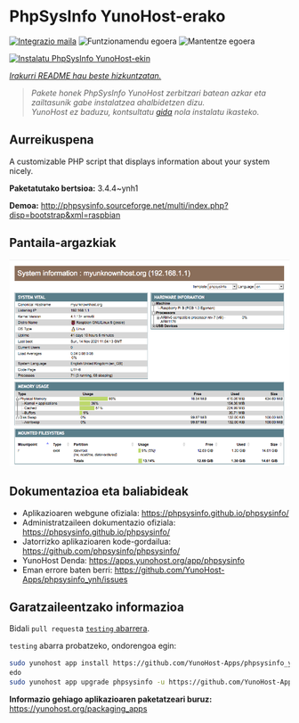 <!--
Ohart ongi: README hau automatikoki sortu da <https://github.com/YunoHost/apps/tree/master/tools/readme_generator>ri esker
EZ editatu eskuz.
-->

# PhpSysInfo YunoHost-erako

[![Integrazio maila](https://dash.yunohost.org/integration/phpsysinfo.svg)](https://ci-apps.yunohost.org/ci/apps/phpsysinfo/) ![Funtzionamendu egoera](https://ci-apps.yunohost.org/ci/badges/phpsysinfo.status.svg) ![Mantentze egoera](https://ci-apps.yunohost.org/ci/badges/phpsysinfo.maintain.svg)

[![Instalatu PhpSysInfo YunoHost-ekin](https://install-app.yunohost.org/install-with-yunohost.svg)](https://install-app.yunohost.org/?app=phpsysinfo)

*[Irakurri README hau beste hizkuntzatan.](./ALL_README.md)*

> *Pakete honek PhpSysInfo YunoHost zerbitzari batean azkar eta zailtasunik gabe instalatzea ahalbidetzen dizu.*  
> *YunoHost ez baduzu, kontsultatu [gida](https://yunohost.org/install) nola instalatu ikasteko.*

## Aurreikuspena

A customizable PHP script that displays information about your system nicely.


**Paketatutako bertsioa:** 3.4.4~ynh1

**Demoa:** <http://phpsysinfo.sourceforge.net/multi/index.php?disp=bootstrap&xml=raspbian>

## Pantaila-argazkiak

![PhpSysInfo(r)en pantaila-argazkia](./doc/screenshots/screenshot.png)

## Dokumentazioa eta baliabideak

- Aplikazioaren webgune ofiziala: <https://phpsysinfo.github.io/phpsysinfo/>
- Administratzaileen dokumentazio ofiziala: <https://phpsysinfo.github.io/phpsysinfo/>
- Jatorrizko aplikazioaren kode-gordailua: <https://github.com/phpsysinfo/phpsysinfo/>
- YunoHost Denda: <https://apps.yunohost.org/app/phpsysinfo>
- Eman errore baten berri: <https://github.com/YunoHost-Apps/phpsysinfo_ynh/issues>

## Garatzaileentzako informazioa

Bidali `pull request`a [`testing` abarrera](https://github.com/YunoHost-Apps/phpsysinfo_ynh/tree/testing).

`testing` abarra probatzeko, ondorengoa egin:

```bash
sudo yunohost app install https://github.com/YunoHost-Apps/phpsysinfo_ynh/tree/testing --debug
edo
sudo yunohost app upgrade phpsysinfo -u https://github.com/YunoHost-Apps/phpsysinfo_ynh/tree/testing --debug
```

**Informazio gehiago aplikazioaren paketatzeari buruz:** <https://yunohost.org/packaging_apps>

